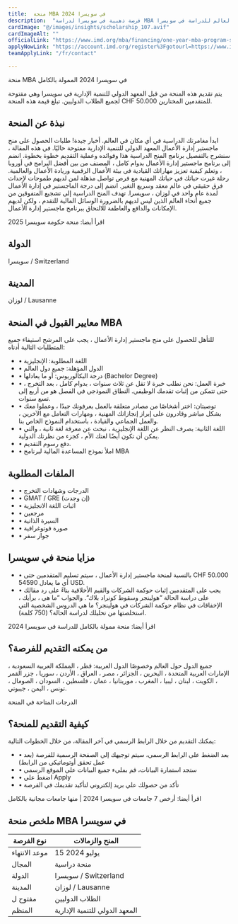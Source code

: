 ```yaml
---
title:  منحة MBA في سويسرا 2024 
description:  "فرصة ذهبية في سويسرا لدراسة MBA بتمويل كامل بقيمة 54,419 دولار أمريكي ومتاح التقديم لجميع الطلاب الدوليين من كل البلاد حول العالم للدراسة في سويسرا" 
cardImage: "@/images/insights/scholarship_107.avif" 
cardImageAlt: "" 
officialLink: "https://www.imd.org/mba/financing/one-year-mba-program-scholarships/" 
applyNowLink: "https://account.imd.org/register%3Fgotourl=https://www.imd.org/pardot-tracking%3FencodedTrackingData=aHR0cHM6Ly9teWltZC5pbWQub3JnL015SU1EL3MvaG9tZT9yZWRpcmVjdF90eXBlPWltZF9hcHBseSZwcm9kdWN0X2lkPTAxdDBZMDAwMDA5SmxsVVFBUyZwcm9ncmFtaWQ9YUtkMXYwMDAwMDA0SEdLQ0EyJndpemFyZGlkPWFOMzBZMDAwMDAwNENDUlNBMiZwcm9kdWN0U2hvcnROYW1lPU1CQQ%3d%3d" 
teamApplyLink: "/fr/contact"

---
```


منحة MBA في سويسرا 2024 الممولة بالكامل

يتم تقديم هذه المنحة من قبل المعهد الدولي للتنمية الإدارية في سويسرا وهي مفتوحة لجميع الطلاب الدوليين. تبلغ قيمة هذه المنحة CHF 50.000 للمتقدمين المختارين.

## نبذة عن المنحة

ابدأ مغامرتك الدراسية في أي مكان في العالم. أخبار جيدة! طلبات الحصول على منح ماجستير إدارة الأعمال المعهد الدولي للتنمية الإدارية مفتوحة حاليًا. في هذه المقالة ، سنشرح بالتفصيل برنامج المنح الدراسية هذا وفوائده وعملية التقديم خطوة بخطوة. انضم إلى برنامج ماجستير إدارة الأعمال بدوام كامل ، المصنف من بين أفضل البرامج في أوروبا ، وتعلم كيفية تعزيز مهاراتك القيادية في بيئة الأعمال الرقمية وريادة الأعمال والعالمية. رحلة غيرت حياتك في حياتك المهنية مع فرص تواصل مذهلة لمن لديهم طموحات لإحداث فرق حقيقي في عالم معقد وسريع التغير. انضم إلى درجة الماجستير في إدارة الأعمال لمدة عام واحد في لوزان ، سويسرا. تهدف المنح الدراسية إلى تشجيع المتفوقين من جميع أنحاء العالم الذين ليس لديهم بالضرورة الوسائل المالية للتقدم ، ولكن لديهم الإمكانات والدافع والعاطفة للالتحاق ببرنامج ماجستير إدارة الأعمال.

اقرأ أيضا: منحة حكومة سويسرا 2025

## الدولة

سويسرا / Switzerland

## المدينة

لوزان / Lausanne

## معايير القبول في المنحة MBA

للتأهل للحصول على منح ماجستير إدارة الأعمال ، يجب على المرشح استيفاء جميع المتطلبات التالية أدناه:

- • اللغة المطلوبة: الإنجليزية
- • الدول المؤهلة: جميع دول العالم
- • درجة البكالوريوس: أو ما يعادلها (Bachelor Degree)
- • خبرة العمل: نحن نطلب خبرة لا تقل عن ثلاث سنوات ، بدوام كامل ، بعد التخرج ، حتى تتمكن من إثبات تقدمك الوظيفي. النطاق النموذجي في الفصل هو من أربع إلى تسع سنوات.
- • توصيتان: اختر أشخاصًا من مصادر متعلقة بالعمل يعرفونك جيدًا ، وعملوا معك بشكل مباشر وقادرون على إبراز إنجازاتك المهنية ، ومهارات التعامل مع الآخرين ، والعمل الجماعي والقيادة ، باستخدام النموذج الخاص بنا.
- • اللغة الثانية: بصرف النظر عن اللغة الإنجليزية ، نبحث عن معرفة لغة ثانية ، والتي يمكن أن تكون أيضًا لغتك الأم ، كجزء من نظرتك الدولية.
- • دفع رسوم التقديم.
- • املأ نموذج المساعدة المالية لبرنامج MBA

## الملفات المطلوبة

- • الدرجات وشهادات التخرج
- • GMAT / GRE (إن وجدت)
- • اثبات اللغة الانجليزية
- • مرجعين
- • السيرة الذاتية
- • صورة فوتوغرافية
- • جواز سفر

## مزايا منحة في سويسرا

- • بالنسبة لمنحة ماجستير إدارة الأعمال ، سيتم تسليم المتقدمين حتى CHF 50.000 أي ما يعادل 54590 USD.
- • يجب على المتقدمين إثبات حوكمة الشركات والقيم الأخلاقية بناءً على رد مقالك على دراسة الحالة “هولينجر وسقوط كونراد بلاك“. والجواب “ما هي ، برأيك ، الإخفاقات في نظام حوكمة الشركات في هولينجر؟ ما هي الدروس الشخصية التي استخلصتها من تحليلك لدراسة الحالة؟ (750 كلمة).

اقرأ أيضا: منحة ممولة بالكامل للدراسة في سويسرا 2024

## من يمكنه التقديم للفرصة؟

جميع الدول حول العالم وخصوصًا الدول العربية: قطر ، المملكة العربية السعودية ، الإمارات العربية المتحدة ، البحرين ، الجزائر ، مصر ، العراق ، الأردن ، سوريا ، جزر القمر ، الكويت ، لبنان ، ليبيا ، المغرب ، موريتانيا ، عمان ، فلسطين ، السودان ، الصومال ، تونس ، اليمن ، جيبوتي.

الدرجات المتاحة في المنحة


## كيفية التقديم للمنحة؟

يمكنك التقديم من خلال الرابط الرسمي في آخر المقالة، من خلال الخطوات التالية:

- • بعد الضغط علي الرابط الرسمي، سيتم توجيهك إلي الصفحة الرسمية للفرصة (بعد عمل تحقق أوتوماتيكي من الرابط)
- • ستجد استمارة البيانات، قم بمليء جميع البيانات علي الموقع الرسمي
- • اضغط علي Apply
- • تأكد من حصولك علي بريد إلكتروني لتأكيد تقديمك في الفرصة

اقرأ أيضا: أرخص 7 جامعات في سويسرا 2024 | منها جامعات مجانية بالكامل

## ملخص منحة MBA في سويسرا

| نوع الفرصة | المنح والزمالات |
| --- | --- |
| موعد الانتهاء | 15 يوليو 2024 |
| المجال | منحة دراسية |
| الدولة | سويسرا / Switzerland |
| المدينة | لوزان / Lausanne |
| مفتوح ل | الطلاب الدوليين |
| المنظم | المعهد الدولي للتنمية الإدارية |


